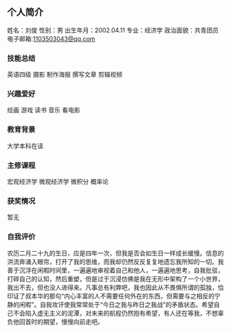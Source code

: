## 个人简介

姓名：刘俊                   性别：男   出生年月：2002.04.11         专业：经济学   政治面貌：共青团员            电子邮箱:1103503043@qq.com

### 技能总结

英语四级     摄影   制作海报     撰写文章   剪辑视频     

### 兴趣爱好

绘画        游戏   读书        音乐   看电影       

### 教育背景

大学本科在读

### 主修课程

宏观经济学   微观经济学   微积分   概率论

### 获奖情况

暂无

### 自我评价

农历二月二十九的生日，应是四年一次，但我是否会如生日一样成长缓慢。信息的洪流奔涌入眼帘，打开了我的思维，而我却仍然反反复复地遗忘我所知的一切。我善于沉浮在闲暇时间里，一遍遍地审视着自己和他人，一遍遍地思考，自我批驳，打碎自己的认知，然后重塑，但是过于沉浸仿佛是我在无形中架构了一个小世界，我出不去，但也没人进得来。凡事总有利弊吧，我也因此从不畏惧所谓的孤独，恰印证了叔本华的那句“内心丰富的人不需要任何外在的东西，但需要与之相反的宁静的闲暇”。自我攻讦使我常常处于“今日之我与昨日之我战”的矛盾状态。希望自己不会陷入虚无主义的泥潭，对未来的航程仍然抱有希望，有人还在等我，不想辜负他回首时的期望，慢慢向前走吧。
